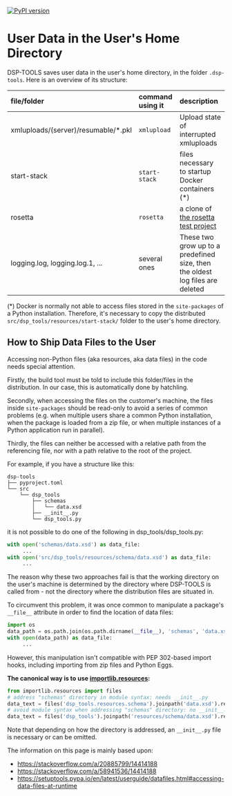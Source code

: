 [![PyPI version](https://badge.fury.io/py/dsp-tools.svg)](https://badge.fury.io/py/dsp-tools)

# User Data in the User's Home Directory

DSP-TOOLS saves user data in the user's home directory, 
in the folder `.dsp-tools`. 
Here is an overview of its structure:

| file/folder                         | command using it | description                                                                                |
| :---------------------------------- | :--------------- | :----------------------------------------------------------------------------------------- |
| xmluploads/(server)/resumable/*.pkl | `xmlupload`      | Upload state of interrupted xmluploads                                                     |
| start-stack                         | `start-stack`    | files necessary to startup Docker containers (*)                                           |
| rosetta                             | `rosetta`        | a clone of [the rosetta test project](https://github.com/dasch-swiss/082e-rosetta-scripts) |
| logging.log, logging.log.1, ...     | several ones     | These two grow up to a predefined size, then the oldest log files are deleted              |


(*) Docker is normally not able to access files stored in the `site-packages` of a Python installation.
Therefore, it's necessary to copy the distributed `src/dsp_tools/resources/start-stack/` folder
to the user's home directory.



## How to Ship Data Files to the User

Accessing non-Python files (aka resources, aka data files) 
in the code needs special attention.

Firstly, the build tool must be told to include this folder/files in the distribution.
In our case, this is automatically done by hatchling.

Secondly, when accessing the files on the customer's machine, 
the files inside `site-packages` should be read-only 
to avoid a series of common problems 
(e.g. when multiple users share a common Python installation, 
when the package is loaded from a zip file, 
or when multiple instances of a Python application run in parallel).

Thirdly, the files can neither be accessed 
with a relative path from the referencing file,
nor with a path relative to the root of the project.

For example, if you have a structure like this:

```text
dsp-tools
├── pyproject.toml
└── src
    └── dsp_tools
        ├── schemas
        │   └── data.xsd
        ├── __init__.py
        └── dsp_tools.py
```

it is not possible to do one of the following in dsp_tools/dsp_tools.py:

```python
with open('schemas/data.xsd') as data_file:
     ...
with open('src/dsp_tools/resources/schema/data.xsd') as data_file:
     ...
```

The reason why these two approaches fail is 
that the working directory on the user's machine 
is determined by the directory where 
DSP-TOOLS is called from - 
not the directory where the distribution files are situated in.

To circumvent this problem,
it was once common to manipulate a package's `__file__` attribute 
in order to find the location of data files:

```python
import os
data_path = os.path.join(os.path.dirname(__file__), 'schemas', 'data.xsd')
with open(data_path) as data_file:
     ...
```

However, this manipulation isn't compatible with PEP 302-based import hooks, 
including importing from zip files and Python Eggs.

**The canonical way is to use [importlib.resources](https://docs.python.org/3/library/importlib.resources.html):** 

```python
from importlib.resources import files
# address "schemas" directory in module syntax: needs __init__.py
data_text = files('dsp_tools.resources.schema').joinpath('data.xsd').read_text()
# avoid module syntax when addressing "schemas" directory: no __init__.py necessary
data_text = files('dsp_tools').joinpath('resources/schema/data.xsd').read_text()
```

Note that depending on how the directory is addressed, 
an `__init__.py` file is necessary or can be omitted.

The information on this page is mainly based upon:

- <https://stackoverflow.com/a/20885799/14414188>
- <https://stackoverflow.com/a/58941536/14414188>
- <https://setuptools.pypa.io/en/latest/userguide/datafiles.html#accessing-data-files-at-runtime>
